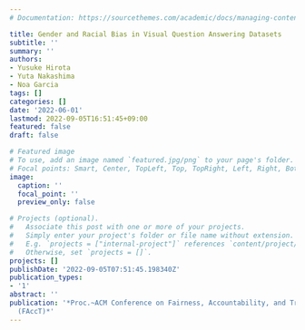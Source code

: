 ```yaml
---
# Documentation: https://sourcethemes.com/academic/docs/managing-content/

title: Gender and Racial Bias in Visual Question Answering Datasets
subtitle: ''
summary: ''
authors:
- Yusuke Hirota
- Yuta Nakashima
- Noa Garcia
tags: []
categories: []
date: '2022-06-01'
lastmod: 2022-09-05T16:51:45+09:00
featured: false
draft: false

# Featured image
# To use, add an image named `featured.jpg/png` to your page's folder.
# Focal points: Smart, Center, TopLeft, Top, TopRight, Left, Right, BottomLeft, Bottom, BottomRight.
image:
  caption: ''
  focal_point: ''
  preview_only: false

# Projects (optional).
#   Associate this post with one or more of your projects.
#   Simply enter your project's folder or file name without extension.
#   E.g. `projects = ["internal-project"]` references `content/project/deep-learning/index.md`.
#   Otherwise, set `projects = []`.
projects: []
publishDate: '2022-09-05T07:51:45.198340Z'
publication_types:
- '1'
abstract: ''
publication: '*Proc.~ACM Conference on Fairness, Accountability, and Transparency
  (FAccT)*'
---
```


